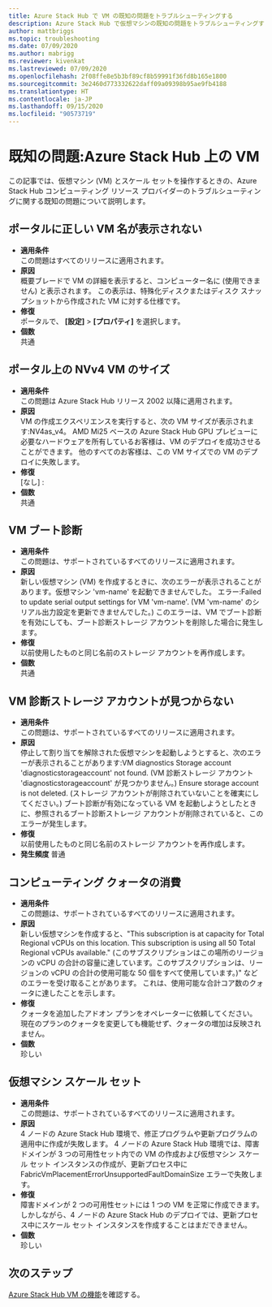 ```yaml
---
title: Azure Stack Hub で VM の既知の問題をトラブルシューティングする
description: Azure Stack Hub で仮想マシンの既知の問題をトラブルシューティングする方法について説明します。
author: mattbriggs
ms.topic: troubleshooting
ms.date: 07/09/2020
ms.author: mabrigg
ms.reviewer: kivenkat
ms.lastreviewed: 07/09/2020
ms.openlocfilehash: 2f08ffe8e5b3bf89cf8b59991f36fd8b165e1800
ms.sourcegitcommit: 3e2460d773332622daff09a09398b95ae9fb4188
ms.translationtype: HT
ms.contentlocale: ja-JP
ms.lasthandoff: 09/15/2020
ms.locfileid: "90573719"
---
```

# <a name="known-issues-vms-on-azure-stack-hub"></a>既知の問題:Azure Stack Hub 上の VM

この記事では、仮想マシン (VM) とスケール セットを操作するときの、Azure Stack Hub コンピューティング リソース プロバイダーのトラブルシューティングに関する既知の問題について説明します。

## <a name="portal-doesnt-show-correct-vm-name"></a>ポータルに正しい VM 名が表示されない
- **適用条件**  
    この問題はすべてのリリースに適用されます。  
- **原因**  
    概要ブレードで VM の詳細を表示すると、コンピューター名に (使用できません) と表示されます。 この表示は、特殊化ディスクまたはディスク スナップショットから作成された VM に対する仕様です。  
- **修復**  
    ポータルで、 **[設定]**  >  **[プロパティ]** を選択します。
- **個数**  
    共通  

## <a name="nvv4-vm-size-on-portal"></a>ポータル上の NVv4 VM のサイズ
- **適用条件**  
    この問題は Azure Stack Hub リリース 2002 以降に適用されます。  
- **原因**  
    VM の作成エクスペリエンスを実行すると、次の VM サイズが表示されます:NV4as_v4。 AMD Mi25 ベースの Azure Stack Hub GPU プレビューに必要なハードウェアを所有しているお客様は、VM のデプロイを成功させることができます。 他のすべてのお客様は、この VM サイズでの VM のデプロイに失敗します。  
- **修復**  
    [なし] :  
- **個数**  
    共通  

## <a name="vm-boot-diagnostics"></a>VM ブート診断
- **適用条件**  
    この問題は、サポートされているすべてのリリースに適用されます。  
- **原因**  
    新しい仮想マシン (VM) を作成するときに、次のエラーが表示されることがあります。仮想マシン 'vm-name' を起動できませんでした。 エラー:Failed to update serial output settings for VM 'vm-name'. (VM 'vm-name' のシリアル出力設定を更新できませんでした。) このエラーは、VM でブート診断を有効にしても、ブート診断ストレージ アカウントを削除した場合に発生します。  
- **修復**  
    以前使用したものと同じ名前のストレージ アカウントを再作成します。
- **個数**  
    共通  

## <a name="vm-diagnostics-storage-account-not-found"></a>VM 診断ストレージ アカウントが見つからない
- **適用条件**  
    この問題は、サポートされているすべてのリリースに適用されます。  
- **原因**  
    停止して割り当てを解除された仮想マシンを起動しようとすると、次のエラーが表示されることがあります:VM diagnostics Storage account 'diagnosticstorageaccount' not found. (VM 診断ストレージ アカウント 'diagnosticstorageaccount' が見つかりません。) Ensure storage account is not deleted. (ストレージ アカウントが削除されていないことを確実にしてください。) ブート診断が有効になっている VM を起動しようとしたときに、参照されるブート診断ストレージ アカウントが削除されていると、このエラーが発生します。  
- **修復**  
    以前使用したものと同じ名前のストレージ アカウントを再作成します。  
- **発生頻度** 普通  

## <a name="consumed-compute-quota"></a>コンピューティング クォータの消費
- **適用条件**  
    この問題は、サポートされているすべてのリリースに適用されます。  
- **原因**   
    新しい仮想マシンを作成すると、"This subscription is at capacity for Total Regional vCPUs on this location. This subscription is using all 50 Total Regional vCPUs available." (このサブスクリプションはこの場所のリージョンの vCPU の合計の容量に達しています。このサブスクリプションは、リージョンの vCPU の合計の使用可能な 50 個をすべて使用しています。)" などのエラーを受け取ることがあります。 これは、使用可能な合計コア数のクォータに達したことを示します。  
- **修復**  
    クォータを追加したアドオン プランをオペレーターに依頼してください。 現在のプランのクォータを変更しても機能せず、クォータの増加は反映されません。
- **個数**  
    珍しい  

## <a name="virtual-machine-scale-set"></a>仮想マシン スケール セット

-  **適用条件**  
    この問題は、サポートされているすべてのリリースに適用されます。  
- **原因**  
    4 ノードの Azure Stack Hub 環境で、修正プログラムや更新プログラムの適用中に作成が失敗します。 4 ノードの Azure Stack Hub 環境では、障害ドメインが 3 つの可用性セット内での VM の作成および仮想マシン スケール セット インスタンスの作成が、更新プロセス中に FabricVmPlacementErrorUnsupportedFaultDomainSize エラーで失敗します。  
- **修復**  
    障害ドメインが 2 つの可用性セットには 1 つの VM を正常に作成できます。 しかしながら、4 ノードの Azure Stack Hub のデプロイでは、更新プロセス中にスケール セット インスタンスを作成することはまだできません。  
- **個数**  
    珍しい  

## <a name="next-steps"></a>次のステップ

[Azure Stack Hub VM の機能](azure-stack-vm-considerations.md)を確認する。
